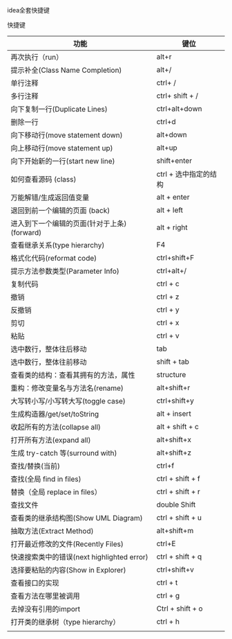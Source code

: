 idea全套快捷键



快捷键

| 功能                                         | 键位                  |
| -------------------------------------------- | --------------------- |
| 再次执行（run）                              | alt+r                 |
| 提示补全(Class Name Completion)              | alt+/                 |
| 单行注释                                     | ctrl+ /               |
| 多行注释                                     | ctrl+ shift + /       |
| 向下复制一行(Duplicate Lines)                | ctrl+alt+down         |
| 删除一行                                     | ctrl+d                |
| 向下移动行(move statement down)              | alt+down              |
| 向上移动行(move statement up)                | alt+up                |
| 向下开始新的一行(start new line)             | shift+enter           |
| 如何查看源码 (class)                         | ctrl + 选中指定的结构 |
| 万能解错/生成返回值变量                      | alt + enter           |
| 退回到前一个编辑的页面 (back)                | alt + left            |
| 进入到下一个编辑的页面(针对于上条) (forward) | alt + right           |
| 查看继承关系(type hierarchy)                 | F4                    |
| 格式化代码(reformat code)                    | ctrl+shift+F          |
| 提示方法参数类型(Parameter Info)             | ctrl+alt+/            |
| 复制代码                                     | ctrl + c              |
| 撤销                                         | ctrl + z              |
| 反撤销                                       | ctrl + y              |
| 剪切                                         | ctrl + x              |
| 粘贴                                         | ctrl + v              |
| 选中数行，整体往后移动                       | tab                   |
| 选中数行，整体往前移动                       | shift + tab           |
| 查看类的结构：查看其拥有的方法，属性         | structure             |
| 重构：修改变量名与方法名(rename)             | alt+shift+r           |
| 大写转小写/小写转大写(toggle case)           | ctrl+shift+y          |
| 生成构造器/get/set/toString                  | alt + insert          |
| 收起所有的方法(collapse all)                 | alt + shift + c       |
| 打开所有方法(expand all)                     | alt+shift+x           |
| 生成 try-catch 等(surround with)             | alt+shift+z           |
| 查找/替换(当前)                              | ctrl+f                |
| 查找(全局 find in files)                     | ctrl + shift + f      |
| 替换（全局 replace in files）                | ctrl + shift + r      |
| 查找文件                                     | double Shift          |
| 查看类的继承结构图(Show UML Diagram)         | ctrl + shift + u      |
| 抽取方法(Extract Method)                     | alt+shift+m           |
| 打开最近修改的文件(Recently Files)           | ctrl+E                |
| 快速搜索类中的错误(next highlighted error)   | ctrl + shift + q      |
| 选择要粘贴的内容(Show in Explorer)           | ctrl+shift+v          |
| 查看接口的实现                               | ctrl + t              |
| 查看方法在哪里被调用                         | ctrl + g              |
| 去掉没有引用的import                         | Ctrl + shift + o      |
| 打开类的继承树（type hierarchy）             | ctrl + h              |
|                                              |                       |

